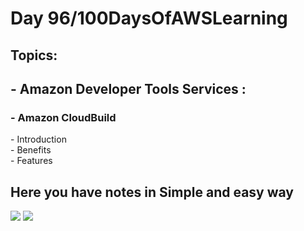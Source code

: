 <h1>Day 96/100DaysOfAWSLearning</h1>


<h2>Topics:</h2>


<h2> - Amazon Developer Tools Services : </h2>
  <h3> - Amazon CloudBuild </h3>
          - Introduction <br>
          - Benefits <br>
          - Features <br>
         
        
   
   <h2> Here you have notes in Simple and easy way </h2>
   
   <img src = "https://github.com/thetechgirlgita/100-days-of-aws-learning/blob/master/Images/Day95/95_1.jpg?raw=true">
   <img src = "https://github.com/thetechgirlgita/100-days-of-aws-learning/blob/master/Images/Day95/95_2.jpg?raw=true">
  
 
